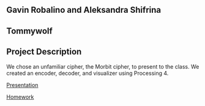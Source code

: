 ## Gavin Robalino and Aleksandra Shifrina
## Tommywolf

## Project Description

We chose an unfamiliar cipher, the Morbit cipher, to present to the class. We created an encoder, decoder, and visualizer using Processing 4.

[Presentation](https://github.com/Stuycs-K/final-project-3-shifrinaa-robalinog/blob/main/PRESENTATION.md)

[Homework](https://github.com/Stuycs-K/final-project-3-shifrinaa-robalinog/blob/main/HOMEWORK.md)
